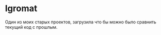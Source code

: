 # Igromat
Один из моих старых проектов, загрузила что бы можно было сравнить текущий код с прошлым.
